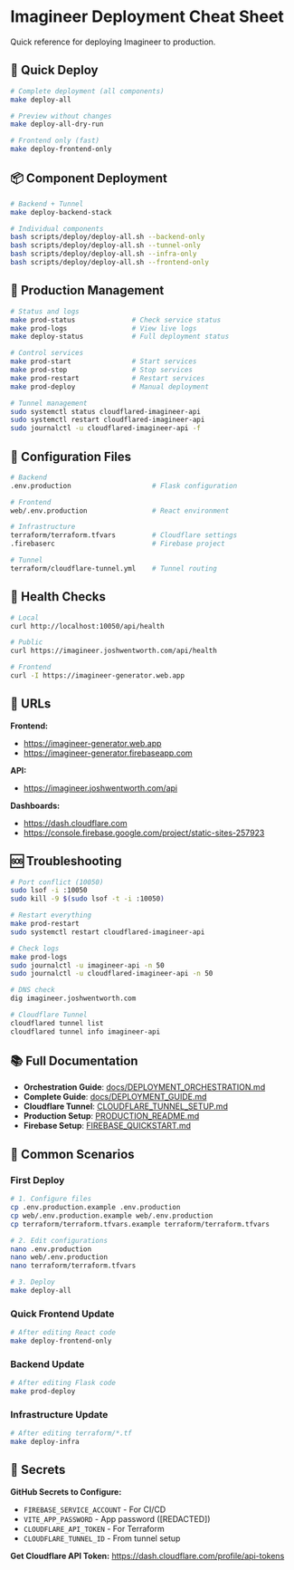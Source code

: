 # Imagineer Deployment Cheat Sheet

Quick reference for deploying Imagineer to production.

## 🚀 Quick Deploy

```bash
# Complete deployment (all components)
make deploy-all

# Preview without changes
make deploy-all-dry-run

# Frontend only (fast)
make deploy-frontend-only
```

## 📦 Component Deployment

```bash
# Backend + Tunnel
make deploy-backend-stack

# Individual components
bash scripts/deploy/deploy-all.sh --backend-only
bash scripts/deploy/deploy-all.sh --tunnel-only
bash scripts/deploy/deploy-all.sh --infra-only
bash scripts/deploy/deploy-all.sh --frontend-only
```

## 🔧 Production Management

```bash
# Status and logs
make prod-status              # Check service status
make prod-logs                # View live logs
make deploy-status            # Full deployment status

# Control services
make prod-start               # Start services
make prod-stop                # Stop services
make prod-restart             # Restart services
make prod-deploy              # Manual deployment

# Tunnel management
sudo systemctl status cloudflared-imagineer-api
sudo systemctl restart cloudflared-imagineer-api
sudo journalctl -u cloudflared-imagineer-api -f
```

## 🔑 Configuration Files

```bash
# Backend
.env.production                    # Flask configuration

# Frontend
web/.env.production                # React environment

# Infrastructure
terraform/terraform.tfvars         # Cloudflare settings
.firebaserc                        # Firebase project

# Tunnel
terraform/cloudflare-tunnel.yml    # Tunnel routing
```

## 🧪 Health Checks

```bash
# Local
curl http://localhost:10050/api/health

# Public
curl https://imagineer.joshwentworth.com/api/health

# Frontend
curl -I https://imagineer-generator.web.app
```

## 📍 URLs

**Frontend:**
- https://imagineer-generator.web.app
- https://imagineer-generator.firebaseapp.com

**API:**
- https://imagineer.joshwentworth.com/api

**Dashboards:**
- https://dash.cloudflare.com
- https://console.firebase.google.com/project/static-sites-257923

## 🆘 Troubleshooting

```bash
# Port conflict (10050)
sudo lsof -i :10050
sudo kill -9 $(sudo lsof -t -i :10050)

# Restart everything
make prod-restart
sudo systemctl restart cloudflared-imagineer-api

# Check logs
make prod-logs
sudo journalctl -u imagineer-api -n 50
sudo journalctl -u cloudflared-imagineer-api -n 50

# DNS check
dig imagineer.joshwentworth.com

# Cloudflare Tunnel
cloudflared tunnel list
cloudflared tunnel info imagineer-api
```

## 📚 Full Documentation

- **Orchestration Guide**: [docs/DEPLOYMENT_ORCHESTRATION.md](docs/DEPLOYMENT_ORCHESTRATION.md)
- **Complete Guide**: [docs/DEPLOYMENT_GUIDE.md](docs/DEPLOYMENT_GUIDE.md)
- **Cloudflare Tunnel**: [CLOUDFLARE_TUNNEL_SETUP.md](CLOUDFLARE_TUNNEL_SETUP.md)
- **Production Setup**: [PRODUCTION_README.md](PRODUCTION_README.md)
- **Firebase Setup**: [FIREBASE_QUICKSTART.md](FIREBASE_QUICKSTART.md)

## 🎯 Common Scenarios

### First Deploy
```bash
# 1. Configure files
cp .env.production.example .env.production
cp web/.env.production.example web/.env.production
cp terraform/terraform.tfvars.example terraform/terraform.tfvars

# 2. Edit configurations
nano .env.production
nano web/.env.production
nano terraform/terraform.tfvars

# 3. Deploy
make deploy-all
```

### Quick Frontend Update
```bash
# After editing React code
make deploy-frontend-only
```

### Backend Update
```bash
# After editing Flask code
make prod-deploy
```

### Infrastructure Update
```bash
# After editing terraform/*.tf
make deploy-infra
```

## 🔐 Secrets

**GitHub Secrets to Configure:**
- `FIREBASE_SERVICE_ACCOUNT` - For CI/CD
- `VITE_APP_PASSWORD` - App password ([REDACTED])
- `CLOUDFLARE_API_TOKEN` - For Terraform
- `CLOUDFLARE_TUNNEL_ID` - From tunnel setup

**Get Cloudflare API Token:**
https://dash.cloudflare.com/profile/api-tokens
